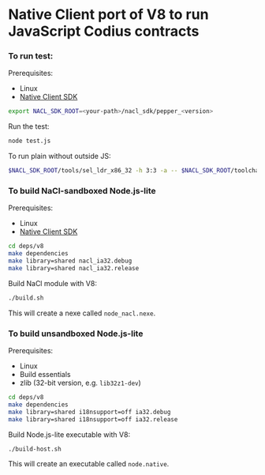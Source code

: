 Native Client port of V8 to run JavaScript Codius contracts
===

### To run test:

Prerequisites:
+ Linux
+ [Native Client SDK](https://developer.chrome.com/native-client/sdk/download)

```sh
export NACL_SDK_ROOT=<your-path>/nacl_sdk/pepper_<version>
```

Run the test:

```sh
node test.js
```

To run plain without outside JS:

```sh
$NACL_SDK_ROOT/tools/sel_ldr_x86_32 -h 3:3 -a -- $NACL_SDK_ROOT/toolchain/linux_x86_glibc/x86_64-nacl/lib32/runnable-ld.so --library-path .:deps/v8/out/nacl_ia32.release/lib.target:$NACL_SDK_ROOT/ports/lib/glibc_x86_32/Release:$NACL_SDK_ROOT/toolchain/linux_x86_glibc/x86_64-nacl/lib32 ./v8_nacl_module.nexe
```

### To build NaCl-sandboxed Node.js-lite

Prerequisites:
+ Linux
+ [Native Client SDK](https://developer.chrome.com/native-client/sdk/download)

```sh
cd deps/v8
make dependencies
make library=shared nacl_ia32.debug
make library=shared nacl_ia32.release
```

Build NaCl module with V8:

```sh
./build.sh
```

This will create a nexe called `node_nacl.nexe`.

### To build unsandboxed Node.js-lite

Prerequisites:
+ Linux
+ Build essentials
+ zlib (32-bit version, e.g. `lib32z1-dev`)

```sh
cd deps/v8
make dependencies
make library=shared i18nsupport=off ia32.debug
make library=shared i18nsupport=off ia32.release
```

Build Node.js-lite executable with V8:

```sh
./build-host.sh
```

This will create an executable called `node.native`.
